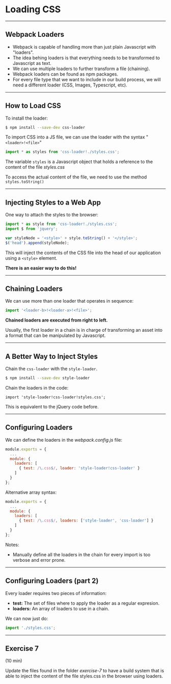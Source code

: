 # Loading CSS

---

## Webpack Loaders

- Webpack is capable of handling more than just plain Javascript with "loaders".
- The idea behing loaders is that everything needs to be transformed to Javascript as text.
- We can use multiple loaders to further transform a file (chaining).
- Webpack loaders can be found as npm packages.
- For every file type that we want to include in our build process, we will need a different loader (CSS, Images, Typescript, etc).

---

## How to Load CSS

To install the loader:

```sh
$ npm install --save-dev css-loader
```

To import CSS into a JS file, we can use the loader with the syntax "`<loader>!<file>`"

```js
import * as styles from 'css-loader!./styles.css';
```

The variable `styles` is a Javascript object that holds a reference to the content of the file _styles.css_

To access the actual content of the file, we need to use the method `styles.toString()`

---

## Injecting Styles to a Web App

One way to attach the styles to the browser:

```js
import * as style from 'css-loader!./styles.css';
import $ from 'jquery';

var styleNode = '<style>' + style.toString() + '</style>';
$('head').append(styleNode);
```

This will inject the contents of the CSS file into the head of our application using a `<style>` element.

**There is an easier way to do this!**

---

## Chaining Loaders

We can use more than one loader that operates in sequence:

```js
import '<loader-b>!<loader-a>!<file>';
```

**Chained loaders are executed from right to left.**

Usually, the first loader in a chain is in charge of transforming an asset into a format that can be manipulated by Javascript.

---

## A Better Way to Inject Styles

Chain the `css-loader` with the `style-loader`.

```sh
$ npm install --save-dev style-loader
```

Chain the loaders in the code:

```
import 'style-loader!css-loader!styles.css';
```

This is equivalent to the jQuery code before.

---

## Configuring Loaders

We can define the loaders in the _webpack.config.js_ file:

```js
module.exports = {
  ...
  module: {
    loaders: [
      { test: /\.css$/, loader: 'style-loader!css-loader' }
    ]
  }
};
```

Alternative array syntax:

```js
module.exports = {
  ...
  module: {
    loaders: [
      { test: /\.css$/, loaders: ['style-loader', 'css-loader'] }
    ]
  }
};
```

Notes:

- Manually define all the loaders in the chain for every import is too verbose and error prone.

---

## Configuring Loaders (part 2)

Every loader requires two pieces of information:

- **test:** The set of files where to apply the loader as a regular expresion.
- **loaders:** An array of loaders to use in a chain.

We can now just do:

```js
import './styles.css';
```

---

## Exercise 7

(10 min)

Update the files found in the folder _exercise-7_ to have a build system that is able to inject the content of the file styles.css in the browser using loaders.
